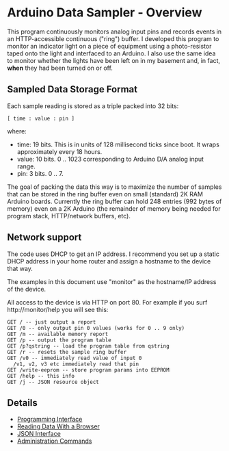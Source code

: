 # Arduino Data Sampler - Overview
This program continuously monitors analog input pins and records events in an HTTP-accessible continuous ("ring") buffer. I developed this program to monitor an indicator light on a piece of equipment using a photo-resistor taped onto the light and interfaced to an Arduino. I also use the same idea to monitor whether the lights have been left on in my basement and, in fact, **when** they had been turned on or off.

## Sampled Data Storage Format
Each sample reading is stored as a triple packed into 32 bits:

    [ time : value : pin ]

where:

* time:  19 bits. This is in units of 128 millisecond ticks since boot. It wraps approximately every 18 hours.
* value: 10 bits. 0 .. 1023 corresponding to Arduino D/A analog input range.
* pin:    3 bits. 0 .. 7.

The goal of packing the data this way is to maximize the number of samples that can be stored in the ring buffer even on small (standard) 2K RAM Arduino boards. Currently the ring buffer can hold 248 entries (992 bytes of memory) even on a 2K Arduino (the remainder of memory being needed for program stack, HTTP/network buffers, etc).


## Network support
The code uses DHCP to get an IP address. I recommend you set up a static DHCP address in your home router and assign a hostname to the device that way. 

The examples in this document use "monitor" as the hostname/IP address of the device.

All access to the device is via HTTP on port 80. For example if you surf http://monitor/help you will see this:

    GET / -- just output a report
    GET /0 -- only output pin 0 values (works for 0 .. 9 only)
    GET /m -- available memory report
    GET /p -- output the program table
    GET /p?qstring -- load the program table from qstring
    GET /r -- resets the sample ring buffer
    GET /v0 -- immediately read value of input 0
      /v1, v2, v3 etc immediately read that pin
    GET /write-eeprom -- store program params into EEPROM
    GET /help -- this info
    GET /j -- JSON resource object

## Details
* [Programming Interface](https://github.com/outofmbufs/arduino-datamon/wiki/Programming-Interface)
* [Reading Data With a Browser](https://github.com/outofmbufs/arduino-datamon/wiki/Browser-Interface)
* [JSON Interface](https://github.com/outofmbufs/arduino-datamon/wiki/JSON)
* [Administration Commands](https://github.com/outofmbufs/arduino-datamon/wiki/Administration)
